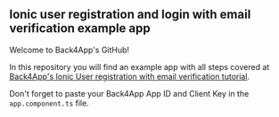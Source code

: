 ## Ionic user registration and login with email verification example app
Welcome to Back4App's GitHub!

In this repository you will find an example app with all steps covered at [Back4App's Ionic User registration with email verification tutorial](https://www.back4app.com/docs/ionic/user-registration-email-verification).

Don't forget to paste your Back4App App ID and Client Key in the `app.component.ts` file.
